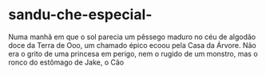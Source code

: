 # sandu-che-especial-
Numa manhã em que o sol parecia um pêssego maduro no céu de algodão doce da Terra de Ooo, um chamado épico ecoou pela Casa da Árvore. Não era o grito de uma princesa em perigo, nem o rugido de um monstro, mas o ronco do estômago de Jake, o Cão
